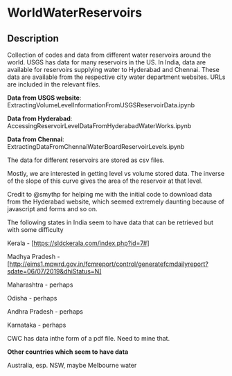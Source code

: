 # WorldWaterReservoirs

## Description

Collection of codes and data from different water reservoirs around the world. USGS has data for many reservoirs in the US. In India, data are available for reservoirs supplying water to Hyderabad and Chennai. These data are available from the respective city water department websites. URLs are included in the relevant files.

**Data from USGS website**: ExtractingVolumeLevelInformationFromUSGSReservoirData.ipynb

**Data from Hyderabad**: AccessingReservoirLevelDataFromHyderabadWaterWorks.ipynb

**Data from Chennai**: ExtractingDataFromChennaiWaterBoardReservoirLevels.ipynb

The data for different reservoirs are stored as csv files.

Mostly, we are interested in getting level vs volume stored data. The inverse of the slope of this curve gives the area of the reservoir at that level. 

Credit to @smythp for helping me with the initial code to download data from the Hyderabad website, which seemed extremely daunting because of javascript and forms and so on. 

The following states in India seem to have data that can be retrieved but with some difficulty

Kerala - [https://sldckerala.com/index.php?id=7#]

Madhya Pradesh - [http://eims1.mpwrd.gov.in/fcmreport/control/generatefcmdailyreport?sdate=06/07/2019&dhiStatus=N]

Maharashtra - perhaps

Odisha - perhaps

Andhra Pradesh - perhaps

Karnataka - perhaps

CWC has data inthe form of a pdf file. Need to mine that.

**Other countries which seem to have data**

Australia, esp. NSW, maybe Melbourne water



